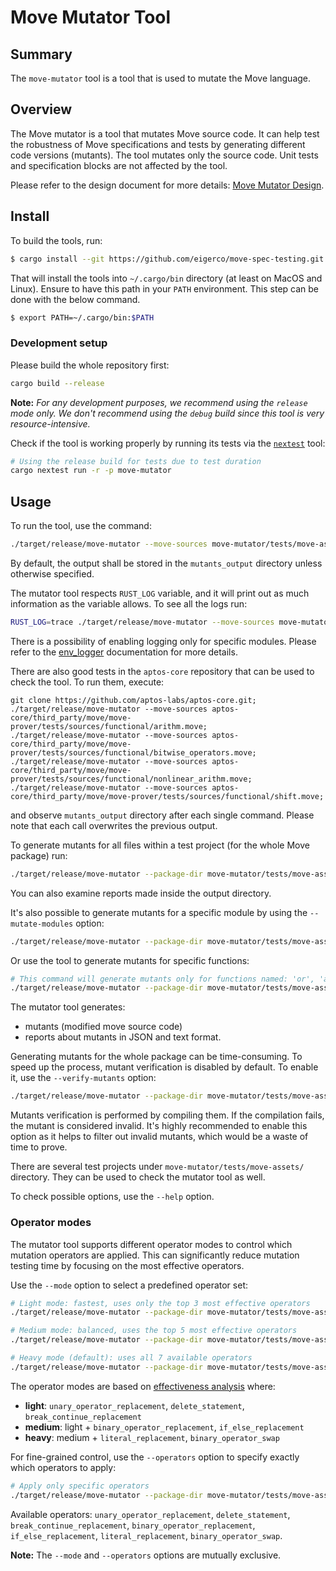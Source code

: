 # Move Mutator Tool

## Summary

The `move-mutator` tool is a tool that is used to mutate the Move language.

## Overview

The Move mutator is a tool that mutates Move source code.
It can help test the robustness of Move specifications and tests by generating different code versions (mutants).
The tool mutates only the source code. Unit tests and specification blocks are not affected by the tool.

Please refer to the design document for more details: [Move Mutator Design](doc/design.md).

## Install

To build the tools, run:
```bash
$ cargo install --git https://github.com/eigerco/move-spec-testing.git --locked move-mutator
```

That will install the tools into `~/.cargo/bin` directory (at least on MacOS and Linux).
Ensure to have this path in your `PATH` environment. This step can be done with the below command.
```bash
$ export PATH=~/.cargo/bin:$PATH
```

### Development setup

Please build the whole repository first:
```bash
cargo build --release
```

**Note:** _For any development purposes, we recommend using the `release` mode only. We don't recommend using the `debug` build since this tool is very resource-intensive._

Check if the tool is working properly by running its tests via the [`nextest`][nextest] tool:
```bash
# Using the release build for tests due to test duration
cargo nextest run -r -p move-mutator
```

## Usage

To run the tool, use the command:
```bash
./target/release/move-mutator --move-sources move-mutator/tests/move-assets/file_without_package/Sub.move
```

By default, the output shall be stored in the `mutants_output` directory unless
otherwise specified.

The mutator tool respects `RUST_LOG` variable, and it will print out as much
information as the variable allows. To see all the logs run:
```bash
RUST_LOG=trace ./target/release/move-mutator --move-sources move-mutator/tests/move-assets/file_without_package/Sub.move
```
There is a possibility of enabling logging only for specific modules. Please
refer to the [env_logger](https://docs.rs/env_logger/latest/env_logger/) documentation for more details.

There are also good tests in the `aptos-core` repository that can be used to check the tool. To run them, execute:
```
git clone https://github.com/aptos-labs/aptos-core.git;
./target/release/move-mutator --move-sources aptos-core/third_party/move/move-prover/tests/sources/functional/arithm.move;
./target/release/move-mutator --move-sources aptos-core/third_party/move/move-prover/tests/sources/functional/bitwise_operators.move;
./target/release/move-mutator --move-sources aptos-core/third_party/move/move-prover/tests/sources/functional/nonlinear_arithm.move;
./target/release/move-mutator --move-sources aptos-core/third_party/move/move-prover/tests/sources/functional/shift.move;
```
and observe `mutants_output` directory after each single command.
Please note that each call overwrites the previous output.

To generate mutants for all files within a test project (for the whole Move package) run:
```bash
./target/release/move-mutator --package-dir move-mutator/tests/move-assets/simple/
```

You can also examine reports made inside the output directory.

It's also possible to generate mutants for a specific module by using the `--mutate-modules` option:
```bash
./target/release/move-mutator --package-dir move-mutator/tests/move-assets/simple/ --mutate-modules Sum
```
Or use the tool to generate mutants for specific functions:
```bash
# This command will generate mutants only for functions named: 'or', 'and' and 'sum'
./target/release/move-mutator --package-dir move-mutator/tests/move-assets/simple/ --mutate-functions or,and,sum
```

The mutator tool generates:
- mutants (modified move source code)
- reports about mutants in JSON and text format.

Generating mutants for the whole package can be time-consuming. To speed up the
process, mutant verification is disabled by default. To enable it, use the
`--verify-mutants` option:
```bash
./target/release/move-mutator --package-dir move-mutator/tests/move-assets/simple/ --verify-mutants
```
Mutants verification is performed by compiling them. If the compilation fails,
the mutant is considered invalid. It's highly recommended to enable this option
as it helps to filter out invalid mutants, which would be a waste of time to
prove.

There are several test projects under `move-mutator/tests/move-assets/`
directory. They can be used to check the mutator tool as well.

To check possible options, use the `--help` option.

[nextest]: https://github.com/nextest-rs/nextest

### Operator modes

The mutator tool supports different operator modes to control which mutation operators are applied. This can significantly reduce mutation testing time by focusing on the most effective operators.

Use the `--mode` option to select a predefined operator set:
```bash
# Light mode: fastest, uses only the top 3 most effective operators
./target/release/move-mutator --package-dir move-mutator/tests/move-assets/simple/ --mode light

# Medium mode: balanced, uses the top 5 most effective operators
./target/release/move-mutator --package-dir move-mutator/tests/move-assets/simple/ --mode medium

# Heavy mode (default): uses all 7 available operators
./target/release/move-mutator --package-dir move-mutator/tests/move-assets/simple/ --mode heavy
```

The operator modes are based on [effectiveness analysis](doc/design.md#operator-effectiveness-analysis) where:
- **light**: `unary_operator_replacement`, `delete_statement`, `break_continue_replacement`
- **medium**: light + `binary_operator_replacement`, `if_else_replacement`
- **heavy**: medium + `literal_replacement`, `binary_operator_swap`

For fine-grained control, use the `--operators` option to specify exactly which operators to apply:
```bash
# Apply only specific operators
./target/release/move-mutator --package-dir move-mutator/tests/move-assets/simple/ --operators delete_statement,binary_operator_replacement,if_else_replacement
```

Available operators: `unary_operator_replacement`, `delete_statement`, `break_continue_replacement`, `binary_operator_replacement`, `if_else_replacement`, `literal_replacement`, `binary_operator_swap`.

**Note:** The `--mode` and `--operators` options are mutually exclusive.
